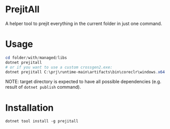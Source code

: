# PrejitAll

A helper tool to prejit everything in the current folder in just one command. 

# Usage

```ps1
cd folder/with/managed/libs
dotnet prejitall
# or if you want to use a custom crossgen2.exe:
dotnet prejitall C:\prj\runtime-main\artifacts\bin\coreclr\windows.x64.Checked\crossgen2\crossgen2.exe
```
NOTE: target directory is expected to have all possible dependencies (e.g. result of `dotnet publish` command).

# Installation

```
dotnet tool install -g prejitall
```
